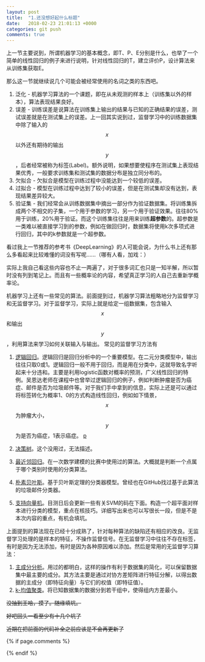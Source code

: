 ```yaml
---
layout: post
title:  "1.还没想好起什么标题"
date:   2018-02-23 21:01:13 +0000
categories: git push
comments: true
---
```


上一节主要说到，所谓机器学习的基本概念，即T、P、E分别是什么，也举了一个简单的线性回归的例子来进行说明，针对线性回归的T，建立评价P，设计算法来从训练集获取E。

那么这一节就继续说几个可能会被经常使用的名词之类的东西吧。

1. 泛化 - 机器学习算法的一个课题，即在从未观测的样本上（训练集以外的样本），算法表现结果良好。
2. 误差 - 训练误差是说算法在训练集上输出的结果与已知的正确结果的误差，测试误差就是在测试集上的误差。上一回其实说到过，监督学习中的训练数据集中除了输入的$$x$$以外还有期待的输出$$y$$，后者经常被称为标签(Label)。额外说明，如果想要使程序在测试集上表现结果优秀，一般要求训练集和测试集的数据分布是独立同分布的。
3. 欠拟合 - 欠拟合是模型在训练过程中没能达到一个较低的误差。
4. 过拟合 - 模型在训练过程中达到了较小的误差，但是在测试集却没有达到，表现结果差异较大。
5. 验证集 - 我们经常会从训练数据集中摘出一部分作为验证数据集。将训练集拆成两个不相交的子集，一个用于参数的学习，另一个用于验证效果。往往80%用于训练，20%用于验证。而这个训练集往往是用来训练**超参数**的。超参数是一类难以被直接学习到的参数，例如在做回归时，数据集将使用k次多项式进行回归，其中的k参数就是一个超参数。

看过我上一节推荐的参考书《DeepLearning》的人可能会说，为什么书上还有那么多看起来比较难懂的词没有写呢......（哪有人看，加戏：）

实际上我自己看这些内容也不止一两遍了，对于很多词汇也只是一知半解，所以暂时没有列到笔记上。而且有一些概率论的内容，希望真正学习的人自己去重新学概率论。

机器学习上还有一些常见的算法。前面提到过，机器学习算法粗略地分为监督学习和无监督学习。对于监督学习，实际上就是给定一组数据集，包含输入$$x$$和输出$$y$$，利用算法来学习如何关联输入与输出。
常见的监督学习方法有

1. [逻辑回归][logistic]。逻辑回归是回归分析中的一个重要模型。在二元分类模型中，输出往往只取0或1。逻辑回归一般不用于回归，而是用在分类中，这就导致名字听起来十分违和。主要是利用logistic函数对概率的预测，广义线性回归的特例。吴恩达老师在课程中也曾举过逻辑回归的例子，例如判断肿瘤是否为癌症、邮件是否为垃圾邮件等。对于我们手中拿到的信息，实际上还是可以通过将标签转化为概率1、0的方式构造线性回归，例如如下情景，$$x$$为肿瘤大小，$$y$$为是否为癌症，1表示癌症。
[p](.\assets\1.1.png)


2. [决策树][DecisionTree]。这个没用过，无法描述。
3. [最近邻回归][knn]。在一次数学建模的比赛中使用过的算法。大概就是判断一个点属于哪个类别时使用的分类算法。
4. [朴素贝叶斯][Bayes]。基于贝叶斯定理的分类器模型。曾经也在GitHub找过基于此算法的垃圾邮件分类器。
5. [支持向量机][SVM]。目测日后会更新一些有关SVM的码在下面。构造一个超平面对样本进行分类的模型，重点在核技巧。详细写出来也可以写很长一段，但是不是本次内容的重点，有机会填坑。

上面提到的算法现在已经十分成熟了，针对每种算法的缺陷还有相应的改良。无监督学习处理的是样本的特征，不操作监督信号。在无监督学习中往往不存在标签，有时是因为无法添加，有时是因为各种原因难以添加。然后是常用的无监督学习算法：

1. [主成分分析][PCA]。用过的都明白，这样的操作有利于数据集的简化，可以保留数据集中最主要的成分。其方法主要是通过对协方差矩阵进行特征分解，以得出数据的主成分（即特征向量）与它们的权值（即特征值）。
2. [k-均值聚类][k-means]。将已知数据集的数据分到若干组中，使得组内方差最小。



~~没抽到王哈，摸了。随缘填坑。~~

~~好吧回头一看至少有十几个坑了~~

~~近期在把前面的代码补全之前应该是不会再更新了~~

[logistic]:https://en.wikipedia.org/wiki/Logistic_regression
[DecisionTree]:https://en.wikipedia.org/wiki/Decision_tree
[knn]:https://en.wikipedia.org/wiki/K-nearest_neighbors_algorithm
[Bayes]:https://en.wikipedia.org/wiki/Naive_Bayes_classifier
[SVM]:https://en.wikipedia.org/wiki/Support_vector_machine
[PCA]:https://zh.wikipedia.org/wiki/%E4%B8%BB%E6%88%90%E5%88%86%E5%88%86%E6%9E%90
[k-means]:https://zh.wikipedia.org/wiki/K-%E5%B9%B3%E5%9D%87%E7%AE%97%E6%B3%95

{% if page.comments %}
<div id="container"></div>
<link rel="stylesheet" href="https://imsun.github.io/gitment/style/default.css">
<script src="https://imsun.github.io/gitment/dist/gitment.browser.js"></script>
<script>
var gitment = new Gitment({
  id: '1', // 可选。默认为 location.href
  owner: 'psycholsc',
  repo: 'temp',
  oauth: {
    client_id: '9183e7259ea6d850a7df',
    client_secret: 'd0a82473ca685629b50ded0553f402b6ba2b2dee',
  },
})
gitment.render('container')
</script>
{% endif %}